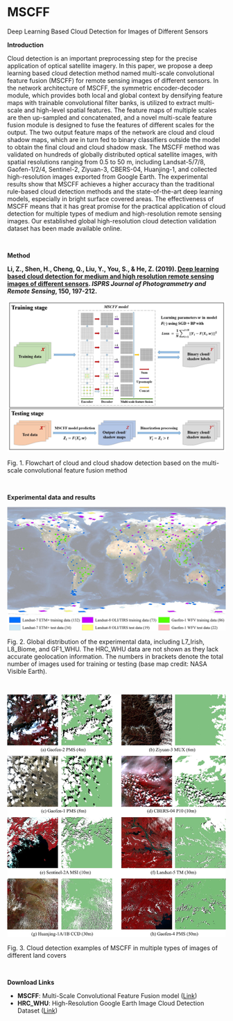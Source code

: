 # MSCFF

Deep Learning Based Cloud Detection for Images of Different Sensors



**Introduction**

Cloud detection is an important preprocessing step for the precise application of optical satellite imagery. In this paper, we propose a deep learning based cloud detection method named multi-scale convolutional feature fusion (MSCFF) for remote sensing images of different sensors. In the network architecture of MSCFF, the symmetric encoder-decoder module, which provides both local and global context by densifying feature maps with trainable convolutional filter banks, is utilized to extract multi-scale and high-level spatial features. The feature maps of multiple scales are then up-sampled and concatenated, and a novel multi-scale feature fusion module is designed to fuse the features of different scales for the output. The two output feature maps of the network are cloud and cloud shadow maps, which are in turn fed to binary classifiers outside the model to obtain the final cloud and cloud shadow mask. The MSCFF method was validated on hundreds of globally distributed optical satellite images, with spatial resolutions ranging from 0.5 to 50 m, including Landsat-5/7/8, Gaofen-1/2/4, Sentinel-2, Ziyuan-3, CBERS-04, Huanjing-1, and collected high-resolution images exported from Google Earth. The experimental results show that MSCFF achieves a higher accuracy than the traditional rule-based cloud detection methods and the state-of-the-art deep learning models, especially in bright surface covered areas. The effectiveness of MSCFF means that it has great promise for the practical application of cloud detection for multiple types of medium and high-resolution remote sensing images. Our established global high-resolution cloud detection validation dataset has been made available online.

<br>

**Method**

**Li, Z., Shen, H., Cheng, Q., Liu, Y., You, S., & He, Z. (2019). [Deep learning based cloud detection for medium and high resolution remote sensing images of different sensors](https://zhiweili.net/assets/pdf/2019.4_ISPRS%20P&RS_Deep%20learning%20based%20cloud%20detection%20for%20medium%20and%20high%20resolution%20remote%20sensing%20images%20of%20different%20sensors.pdf). *ISPRS Journal of Photogrammetry and Remote Sensing*, 150, 197-212.**

![img](https://raw.githubusercontent.com/dr-lizhiwei/MSCFF/main/Flowchart.jpg)

Fig. 1. Flowchart of cloud and cloud shadow detection based on the multi-scale convolutional feature fusion method

<br>

**Experimental data and results**

![img](https://raw.githubusercontent.com/dr-lizhiwei/MSCFF/main/Datasets.jpg)

Fig. 2. Global distribution of the experimental data, including L7_Irish, L8_Biome, and GF1_WHU. The HRC_WHU data are not shown as they lack accurate geolocation information. The numbers in brackets denote the total number of images used for training or testing (base map credit: NASA Visible Earth).

<br>

![img](https://raw.githubusercontent.com/dr-lizhiwei/MSCFF/main/Results.jpg)

Fig. 3. Cloud detection examples of MSCFF in multiple types of images of different land covers

<br>

**Download Links**

- **MSCFF**: Multi-Scale Convolutional Feature Fusion model ([Link](https://raw.githubusercontent.com/dr-lizhiwei/MSCFF/main/mscff.zip))
- **HRC_WHU**: High-Resolution Google Earth Image Cloud Detection Dataset ([Link](https://github.com/dr-lizhiwei/HRC_WHU))
